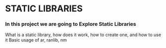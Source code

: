 # STATIC LIBRARIES

### In this project we are going to Explore Static Libraries 
What is a static library, how does it work, how to create one, and how to use it
Basic usage of ar, ranlib, nm
